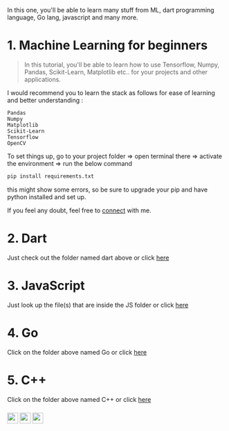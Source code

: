 In this one, you'll be able to learn many stuff from ML, dart programming language, Go lang, javascript and many more.


# 1. Machine Learning for beginners 
> In this tutorial, you'll be able to learn how to use Tensorflow, Numpy, Pandas, Scikit-Learn, Matplotlib etc.. for your projects and other applications.

I would recommend you to learn the stack as follows for ease of learning and better understanding :
```
Pandas
Numpy
Matplotlib
Scikit-Learn
Tensorflow
OpenCV
```

To set things up, go to your project folder => open terminal there => activate the environment => run the below command
```bash
pip install requirements.txt
```
this might show some errors, so be sure to upgrade your pip and have python installed and set up. 


If you feel any doubt, feel free to [connect](https://www.instagram.com/shimeon.alakkal) with me.

# 2. Dart
Just check out the folder named dart above or click [here](https://github.com/ShimronAlakkal/tutorial/tree/main/dart)

# 3. JavaScript 
Just look up the file(s) that are inside the JS folder or click [here](https://github.com/ShimronAlakkal/tutorial/tree/main/javaScript)

# 4. Go
Click on the folder above named Go or click [here](https://github.com/ShimronAlakkal/tutorial/tree/main/go/go)

# 5. C++
Click on the folder above named C++ or click [here](https://github.com/ShimronAlakkal/tutorial/tree/main/C++)

###  


[<img src="https://www.flaticon.com/svg/static/icons/svg/1384/1384015.svg" width="25" color="111111"/>](https://www.instagram.com/shimron.alakkal)       [<img src="https://www.flaticon.com/svg/static/icons/svg/1051/1051333.svg" width="25"/>](https://www.linkedin.com/in/shimron-alakkal-884831196/)   [<img src="https://www.flaticon.com/svg/static/icons/svg/1384/1384012.svg" width="25"/>](https://www.youtube.com/channel/UCJml00OHo83sbAWGGdobLhg)

